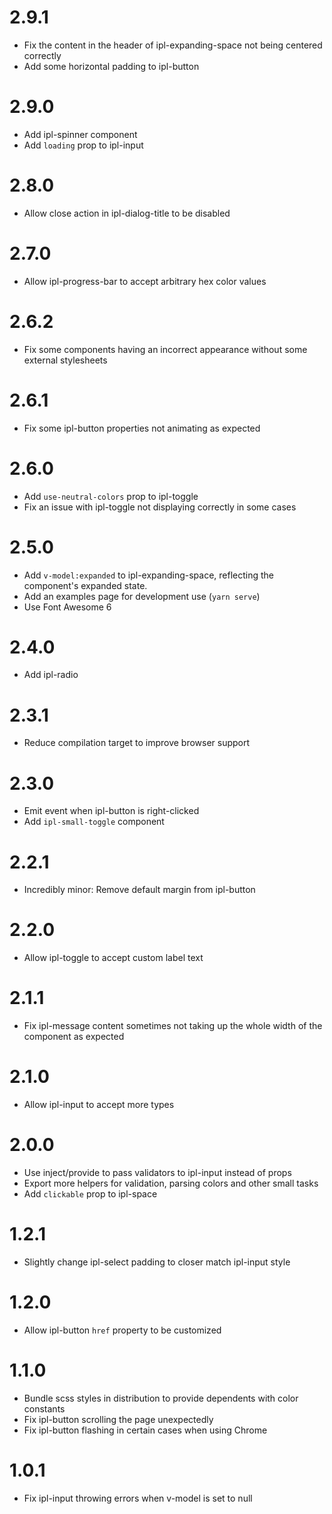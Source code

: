 # 2.9.1

- Fix the content in the header of ipl-expanding-space not being centered correctly
- Add some horizontal padding to ipl-button

# 2.9.0

- Add ipl-spinner component
- Add `loading` prop to ipl-input

# 2.8.0

- Allow close action in ipl-dialog-title to be disabled

# 2.7.0

- Allow ipl-progress-bar to accept arbitrary hex color values

# 2.6.2

- Fix some components having an incorrect appearance without some external stylesheets 

# 2.6.1

- Fix some ipl-button properties not animating as expected

# 2.6.0

- Add `use-neutral-colors` prop to ipl-toggle
- Fix an issue with ipl-toggle not displaying correctly in some cases

# 2.5.0

- Add `v-model:expanded` to ipl-expanding-space, reflecting the component's expanded state.
- Add an examples page for development use (`yarn serve`)
- Use Font Awesome 6

# 2.4.0

- Add ipl-radio

# 2.3.1

- Reduce compilation target to improve browser support

# 2.3.0

- Emit event when ipl-button is right-clicked
- Add `ipl-small-toggle` component

# 2.2.1

- Incredibly minor: Remove default margin from ipl-button

# 2.2.0

- Allow ipl-toggle to accept custom label text

# 2.1.1

- Fix ipl-message content sometimes not taking up the whole width of the component as expected

# 2.1.0

- Allow ipl-input to accept more types

# 2.0.0

- Use inject/provide to pass validators to ipl-input instead of props
- Export more helpers for validation, parsing colors and other small tasks
- Add `clickable` prop to ipl-space

# 1.2.1

- Slightly change ipl-select padding to closer match ipl-input style

# 1.2.0

- Allow ipl-button `href` property to be customized

# 1.1.0

- Bundle scss styles in distribution to provide dependents with color constants
- Fix ipl-button scrolling the page unexpectedly
- Fix ipl-button flashing in certain cases when using Chrome

# 1.0.1

- Fix ipl-input throwing errors when v-model is set to null
